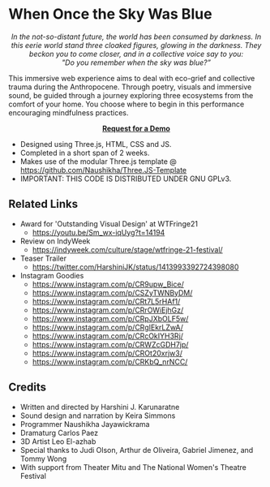 # When Once the Sky Was Blue

<p align="center">
<i>
In the not-so-distant future, the world has been consumed by darkness. In this eerie world stand three cloaked figures, glowing in the darkness. They beckon you to come closer, and in a collective voice say to you:
<br>
"Do you remember when the sky was blue?”
</i>
</p>

This immersive web experience aims to deal with eco-grief and collective trauma during the Anthropocene. Through poetry, visuals and immersive sound, be guided through a journey exploring three ecosystems from the comfort of your home. You choose where to begin in this performance encouraging mindfulness practices.

<p align="center">
<b><a href="mailto:hello@naushikha.com?subject=Request%20for%20WOTSWB%20Demo&body=Hi%20there%2C%0AI%20would%20like%20to%20get%20a%20demo%20of%20When%20once%20the%20sky%20was%20blue.">Request for a Demo</a></b>
</p>

- Designed using Three.js, HTML, CSS and JS.
- Completed in a short span of 2 weeks.
- Makes use of the modular Three.js template @ https://github.com/Naushikha/Three.JS-Template
- IMPORTANT: THIS CODE IS DISTRIBUTED UNDER GNU GPLv3.

## Related Links

- Award for 'Outstanding Visual Design' at WTFringe21
  - https://youtu.be/Sm_wx-iqUyg?t=14194
- Review on IndyWeek
  - https://indyweek.com/culture/stage/wtfringe-21-festival/
- Teaser Trailer
  - https://twitter.com/HarshiniJK/status/1413993392724398080
- Instagram Goodies
  - https://www.instagram.com/p/CR9upw_Bice/
  - https://www.instagram.com/p/CSZyTWNByDM/
  - https://www.instagram.com/p/CRt7L5rHAf1/
  - https://www.instagram.com/p/CRrOWiEjhGz/
  - https://www.instagram.com/p/CRpJXbOLF5w/
  - https://www.instagram.com/p/CRgIEkrLZwA/
  - https://www.instagram.com/p/CRcOkIYH3Rj/
  - https://www.instagram.com/p/CRWZcGDH7jp/
  - https://www.instagram.com/p/CROt20xrjw3/
  - https://www.instagram.com/p/CRKbQ_nrNCC/

## Credits

- Written and directed by Harshini J. Karunaratne
- Sound design and narration by Keira Simmons
- Programmer Naushikha Jayawickrama
- Dramaturg Carlos Paez
- 3D Artist Leo El-azhab
- Special thanks to Judi Olson, Arthur de Oliveira, Gabriel Jimenez, and Tommy Wong
- With support from Theater Mitu and The National Women's Theatre Festival
